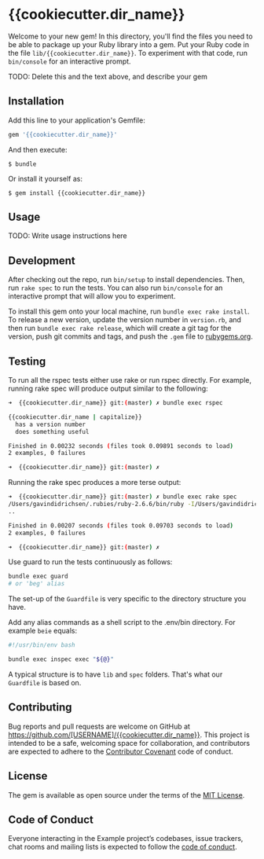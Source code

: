 # {{cookiecutter.dir_name}}

Welcome to your new gem! In this directory, you'll find the files you need to be able to package up your Ruby library into a gem. Put your Ruby code in the file `lib/{{cookiecutter.dir_name}}`. To experiment with that code, run `bin/console` for an interactive prompt.

TODO: Delete this and the text above, and describe your gem

## Installation

Add this line to your application's Gemfile:

```ruby
gem '{{cookiecutter.dir_name}}'
```

And then execute:

    $ bundle

Or install it yourself as:

    $ gem install {{cookiecutter.dir_name}}

## Usage

TODO: Write usage instructions here

## Development

After checking out the repo, run `bin/setup` to install dependencies. Then, run `rake spec` to run the tests. You can also run `bin/console` for an interactive prompt that will allow you to experiment.

To install this gem onto your local machine, run `bundle exec rake install`. To release a new version, update the version number in `version.rb`, and then run `bundle exec rake release`, which will create a git tag for the version, push git commits and tags, and push the `.gem` file to [rubygems.org](https://rubygems.org).

## Testing

To run all the rspec tests either use rake or run rspec directly.  For example, running rake spec will produce output similar to the following:

```bash
➜  {{cookiecutter.dir_name}} git:(master) ✗ bundle exec rspec

{{cookiecutter.dir_name | capitalize}}
  has a version number
  does something useful

Finished in 0.00232 seconds (files took 0.09891 seconds to load)
2 examples, 0 failures

➜  {{cookiecutter.dir_name}} git:(master) ✗
```

Running the rake spec produces a more terse output:

```bash
➜  {{cookiecutter.dir_name}} git:(master) ✗ bundle exec rake spec
/Users/gavindidrichsen/.rubies/ruby-2.6.6/bin/ruby -I/Users/gavindidrichsen/Documents/@REFERENCE/ruby/scripts/gem/{{cookiecutter.dir_name}}/vendor/bundle/gems/rspec-core-3.9.2/lib:/Users/gavindidrichsen/Documents/@REFERENCE/ruby/scripts/gem/{{cookiecutter.dir_name}}/vendor/bundle/gems/rspec-support-3.9.3/lib /Users/gavindidrichsen/Documents/@REFERENCE/ruby/scripts/gem/{{cookiecutter.dir_name}}/vendor/bundle/gems/rspec-core-3.9.2/exe/rspec --pattern spec/\*\*\{,/\*/\*\*\}/\*_spec.rb --color --format progress
..

Finished in 0.00207 seconds (files took 0.09703 seconds to load)
2 examples, 0 failures

➜  {{cookiecutter.dir_name}} git:(master) ✗
```

Use guard to run the tests continuously as follows:

```bash
bundle exec guard
# or 'beg' alias
```

The set-up of the `Guardfile` is very specific to the directory structure you
have.

Add any alias commands as a shell script to the .env/bin directory.  For example ``beie`` equals:

```bash
#!/usr/bin/env bash

bundle exec inspec exec "${@}"
```

A typical structure is to have `lib` and `spec` folders. That's what our
`Guardfile` is based on.

## Contributing

Bug reports and pull requests are welcome on GitHub at https://github.com/[USERNAME]/{{cookiecutter.dir_name}}. This project is intended to be a safe, welcoming space for collaboration, and contributors are expected to adhere to the [Contributor Covenant](http://contributor-covenant.org) code of conduct.

## License

The gem is available as open source under the terms of the [MIT License](https://opensource.org/licenses/MIT).

## Code of Conduct

Everyone interacting in the Example project’s codebases, issue trackers, chat rooms and mailing lists is expected to follow the [code of conduct](https://github.com/[USERNAME]/{{cookiecutter.dir_name}}/blob/master/CODE_OF_CONDUCT.md).
